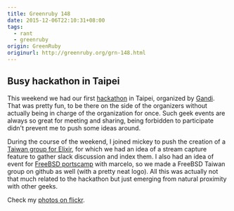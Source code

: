 ```yaml
---
title: Greenruby 148
date: 2015-12-06T22:10:31+08:00
tags:
  - rant
  - greenruby
origin: GreenRuby
originurl: http://greenruby.org/grn-148.html
---
```

## Busy hackathon in Taipei

This weekend we had our first [hackathon][hackathon] in Taipei, organized by
[Gandi][gandi]. That was pretty fun, to be there on the side of the organizers
without actually being in charge of the organization for once. Such geek
events are always so great for meeting and sharing, being forbidden to
participate didn't prevent me to push some ideas around.

During the course of the weekend, I joined mickey to push the creation of a
[Taiwan group for Elixir][elixirtw], for which we had an idea of a stream
capture feature to gather slack discussion and index them. I also had an idea
of event for [FreeBSD portscamp][portscamp] with marcelo, so we made a FreeBSD
Taiwan group on github as well (with a pretty neat logo). All this was
actually not that much related to the hackathon but just emerging from natural
proximity with other geeks.

Check my [photos on flickr][photos].

[hackathon]: http://hackathon.taipei/en.html
[gandi]: http://gandi.net
[elixirtw]: https://github.com/elixirtw/elixir_tw
[portscamp]: https://github.com/FreeBSDTaiwan/portscamp
[photos]: https://www.flickr.com/photos/43946968@N07/albums/72157661448405060
